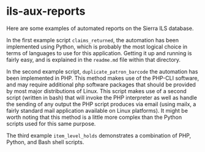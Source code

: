 # ils-aux-reports

Here are some examples of automated reports on the Sierra ILS database.

In the first example script ```claims_returned```, the automation has 
been implemented using Python, which is probably the most logical 
choice in terms of languages to use for this application. Getting it up 
and running is fairly easy, and is explained in the ```readme.md``` 
file within that directory.

In the second example script, ```duplicate_patron_barcode``` the 
automation has been implemented in PHP. This method makes use of the 
PHP-CLI software, and may require additional php software packages that 
should be provided by most major distributions of Linux. This script 
makes use of a second script (written in bash) that will invoke the PHP 
interpreter as well as handle the sending of any output the PHP script 
produces via email (using mailx, a fairly standard mail application 
available on Linux platforms). It might be worth noting that this 
method is a little more complex than the Python scripts used for this 
same purpose.

The third example ```item_level_holds``` demonstrates a combination of PHP, Python, and Bash shell scripts.
